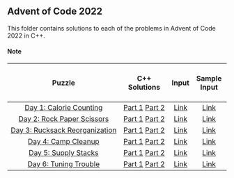 ## Advent of Code 2022 ##

This folder contains solutions to each of the problems in Advent of Code 2022 in C++.

#### Note ####

|Puzzle|C++ Solutions|Input|Sample Input|Puzzle page with solutions|
|:---:|:---:|:---:|:---:|:---:|
| <nobr> [Day 1: Calorie Counting](https://adventofcode.com/2022/day/1) </nobr> | <nobr> [Part 1](/2022/cpp/day_01a.cpp) [Part 2](/2022/cpp/day_01b.cpp) </nobr> | </nobr> [Link](/2022/input/day_01_input) </nobr> | </nobr> [Link](/2022/sample_input/day_01_sample_input) </nobr> | </nobr> [Link](/2022/puzzles/day_01_puzzle) </nobr> |
| <nobr> [Day 2: Rock Paper Scissors](https://adventofcode.com/2022/day/2) </nobr> | <nobr> [Part 1](/2022/cpp/day_02a.cpp) [Part 2](/2022/cpp/day_02b.cpp) </nobr> | </nobr> [Link](/2022/input/day_02_input) </nobr> | </nobr> [Link](/2022/sample_input/day_02_sample_input) </nobr> | </nobr> [Link](/2022/puzzles/day_02_puzzle) </nobr> |
| <nobr> [Day 3: Rucksack Reorganization](https://adventofcode.com/2022/day/3) </nobr> | <nobr> [Part 1](/2022/cpp/day_03a.cpp) [Part 2](/2022/cpp/day_03b.cpp) </nobr> | </nobr> [Link](/2022/input/day_03_input) </nobr> | </nobr> [Link](/2022/sample_input/day_03_sample_input) </nobr> | </nobr> [Link](/2022/puzzles/day_03_puzzle) </nobr> |
| <nobr> [Day 4: Camp Cleanup](https://adventofcode.com/2022/day/4) </nobr> | <nobr> [Part 1](/2022/cpp/day_04a.cpp) [Part 2](/2022/cpp/day_04b.cpp) </nobr> | </nobr> [Link](/2022/input/day_04_input) </nobr> | </nobr> [Link](/2022/sample_input/day_04_sample_input) </nobr> | </nobr> [Link](/2022/puzzles/day_04_puzzle) </nobr> |
| <nobr> [Day 5: Supply Stacks](https://adventofcode.com/2022/day/5) </nobr> | <nobr> [Part 1](/2022/cpp/day_05a.cpp) [Part 2](/2022/cpp/day_05b.cpp) </nobr> | </nobr> [Link](/2022/input/day_05_input) </nobr> | </nobr> [Link](/2022/sample_input/day_05_sample_input) </nobr> | </nobr> [Link](/2022/puzzles/day_05_puzzle) </nobr> |
| <nobr> [Day 6: Tuning Trouble](https://adventofcode.com/2022/day/6) </nobr> | <nobr> [Part 1](/2022/cpp/day_06a.cpp) [Part 2](/2022/cpp/day_06b.cpp) </nobr> | </nobr> [Link](/2022/input/day_06_input) </nobr> | </nobr> [Link](/2022/sample_input/day_06_sample_input) </nobr> | </nobr> [Link](/2022/puzzles/day_06_puzzle) </nobr> |
